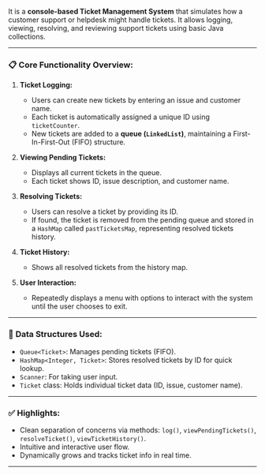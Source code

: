 It is a **console-based Ticket Management System** that simulates how a customer support or helpdesk might handle tickets. It allows logging, viewing, resolving, and reviewing support tickets using basic Java collections.

---

### 📋 **Core Functionality Overview:**

1. **Ticket Logging:**
   - Users can create new tickets by entering an issue and customer name.
   - Each ticket is automatically assigned a unique ID using `ticketCounter`.
   - New tickets are added to a **queue (`LinkedList`)**, maintaining a First-In-First-Out (FIFO) structure.

2. **Viewing Pending Tickets:**
   - Displays all current tickets in the queue.
   - Each ticket shows ID, issue description, and customer name.

3. **Resolving Tickets:**
   - Users can resolve a ticket by providing its ID.
   - If found, the ticket is removed from the pending queue and stored in a `HashMap` called `pastTicketsMap`, representing resolved tickets history.

4. **Ticket History:**
   - Shows all resolved tickets from the history map.

5. **User Interaction:**
   - Repeatedly displays a menu with options to interact with the system until the user chooses to exit.

---

### 🧱 **Data Structures Used:**

- `Queue<Ticket>`: Manages pending tickets (FIFO).
- `HashMap<Integer, Ticket>`: Stores resolved tickets by ID for quick lookup.
- `Scanner`: For taking user input.
- `Ticket` class: Holds individual ticket data (ID, issue, customer name).

---

### ✅ **Highlights:**
- Clean separation of concerns via methods: `log()`, `viewPendingTickets()`, `resolveTicket()`, `viewTicketHistory()`.
- Intuitive and interactive user flow.
- Dynamically grows and tracks ticket info in real time.

---

